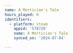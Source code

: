 ```yaml
---
name: A Mortician's Tale
hours_played: 0
identifiers:
  - platform: steam
    appid: '578720'
    name: A Mortician's Tale
    synced_on: '2024-07-04'

---
```

